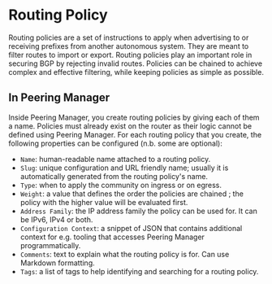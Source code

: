 # Routing Policy

Routing policies are a set of instructions to apply when advertising to or
receiving prefixes from another autonomous system. They are meant to filter
routes to import or export. Routing policies play an important role in securing
BGP by rejecting invalid routes. Policies can be chained to achieve complex and
effective filtering, while keeping policies as simple as possible.

## In Peering Manager

Inside Peering Manager, you create routing policies by giving each of them a
name. Policies must already exist on the router as their logic cannot be
defined using Peering Manager. For each routing policy that you create, the
following properties can be configured (n.b. some are optional):

* `Name`: human-readable name attached to a routing policy.
* `Slug`: unique configuration and URL friendly name; usually it is
   automatically generated from the routing policy's name.
* `Type`: when to apply the community on ingress or on egress.
* `Weight`: a value that defines the order the policies are chained ; the
  policy with the higher value will be evaluated first.
* `Address Family`: the IP address family the policy can be used for. It can
  be IPv6, IPv4 or both.
* `Configuration Context`: a snippet of JSON that contains additional
  context for e.g. tooling that accesses Peering Manager programmatically.
* `Comments`: text to explain what the routing policy is for. Can use
  Markdown formatting.
* `Tags`: a list of tags to help identifying and searching for a routing
  policy.

